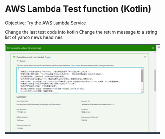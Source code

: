 # AWS Lambda Test function (Kotlin)

Objective: Try the AWS Lambda Service

Change the last test code into kotlin
Change the return message to a string list of yahoo news headlines

![Result](result.png)


